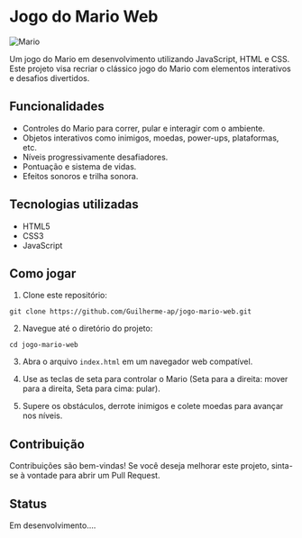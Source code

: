 <h1>Jogo do Mario Web</h1>

<img src="https://gifs.eco.br/wp-content/uploads/2022/05/gifs-de-mario-bros-7.gif" alt="Mario">

<p>Um jogo do Mario em desenvolvimento utilizando JavaScript, HTML e CSS. Este projeto visa recriar o clássico jogo do Mario com elementos interativos e desafios divertidos.</p>

<h2>Funcionalidades</h2>

<ul>
  <li>Controles do Mario para correr, pular e interagir com o ambiente.</li>
  <li>Objetos interativos como inimigos, moedas, power-ups, plataformas, etc.</li>
  <li>Níveis progressivamente desafiadores.</li>
  <li>Pontuação e sistema de vidas.</li>
  <li>Efeitos sonoros e trilha sonora.</li>
</ul>

<h2>Tecnologias utilizadas</h2>

<ul>
  <li>HTML5</li>
  <li>CSS3</li>
  <li>JavaScript</li>
</ul>

<h2>Como jogar</h2>

<ol>
  <li>Clone este repositório:</li>
</ol>

<pre><code>git clone https://github.com/Guilherme-ap/jogo-mario-web.git
</code></pre>

<ol start="2">
  <li>Navegue até o diretório do projeto:</li>
</ol>

<pre><code>cd jogo-mario-web
</code></pre>

<ol start="3">
  <li>Abra o arquivo <code>index.html</code> em um navegador web compatível.</li>
</ol>

<ol start="4">
  <li>Use as teclas de seta para controlar o Mario (Seta para a direita: mover para a direita, Seta para cima: pular).</li>
</ol>

<ol start="5">
  <li>Supere os obstáculos, derrote inimigos e colete moedas para avançar nos níveis.</li>
</ol>

<h2>Contribuição</h2>

<p>Contribuições são bem-vindas! Se você deseja melhorar este projeto, sinta-se à vontade para abrir um Pull Request.</p>

<h2>Status</h2>

<p>Em desenvolvimento...</a>.</p>
